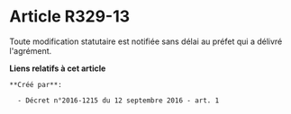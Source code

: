 # Article R329-13

Toute modification statutaire est notifiée sans délai au préfet qui a délivré l'agrément.

**Liens relatifs à cet article**

	**Créé par**:

	  - Décret n°2016-1215 du 12 septembre 2016 - art. 1
